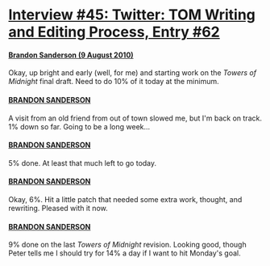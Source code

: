 # [Interview #45: Twitter: TOM Writing and Editing Process, Entry #62](https://www.theoryland.com/intvmain.php?i=45#62)

#### [Brandon Sanderson (9 August 2010)](http://twitter.com/BrandonSandrson/status/20717634859)

Okay, up bright and early (well, for me) and starting work on the
*Towers of Midnight*
final draft. Need to do 10% of it today at the minimum.

#### [BRANDON SANDERSON](http://twitter.com/BrandonSandrson/status/20739140343)

A visit from an old friend from out of town slowed me, but I'm back on track. 1% down so far. Going to be a long week...

#### [BRANDON SANDERSON](http://twitter.com/BrandonSandrson/status/20753458300)

5% done. At least that much left to go today.

#### [BRANDON SANDERSON](http://twitter.com/BrandonSandrson/status/20759772507)

Okay, 6%. Hit a little patch that needed some extra work, thought, and rewriting. Pleased with it now.

#### [BRANDON SANDERSON](http://twitter.com/BrandonSandrson/status/20770820359)

9% done on the last
*Towers of Midnight*
revision. Looking good, though Peter tells me I should try for 14% a day if I want to hit Monday's goal.

